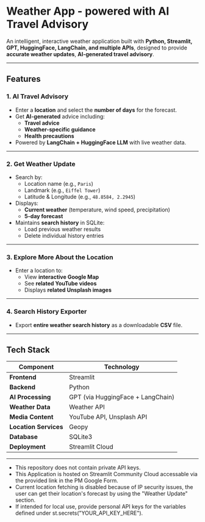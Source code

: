 # Weather App - powered with AI Travel Advisory

An intelligent, interactive weather application built with **Python, Streamlit, GPT, HuggingFace, LangChain, and multiple APIs**, designed to provide **accurate weather updates**, **AI-generated travel advisory**.

---

## Features

### **1. AI Travel Advisory**
- Enter a **location** and select the **number of days** for the forecast.
- Get **AI-generated** advice including:
  - **Travel advice**
  - **Weather-specific guidance**
  - **Health precautions**
- Powered by **LangChain + HuggingFace LLM** with live weather data.

---

### **2. Get Weather Update**
- Search by:
  - Location name (e.g., `Paris`)
  - Landmark (e.g., `Eiffel Tower`)
  - Latitude & Longitude (e.g., `48.8584, 2.2945`)
- Displays:
  - **Current weather** (temperature, wind speed, precipitation)
  - **5-day forecast**
- Maintains **search history** in SQLite:
  - Load previous weather results
  - Delete individual history entries

---

### **3. Explore More About the Location**
- Enter a location to:
  - View **interactive Google Map** 
  - See **related YouTube videos**
  - Displays **related Unsplash images**

---

### **4. Search History Exporter**
- Export **entire weather search history** as a downloadable **CSV** file.

---

## Tech Stack

| Component | Technology |
|-----------|------------|
| **Frontend** | Streamlit |
| **Backend** | Python |
| **AI Processing** | GPT (via HuggingFace + LangChain) |
| **Weather Data** | Weather API |
| **Media Content** | YouTube API, Unsplash API |
| **Location Services** | Geopy |
| **Database** | SQLite3 |
| **Deployment** | Streamlit Cloud |

---

- This repository does not contain private API keys.
- This Application is hosted on Streamlit Community Cloud accessable via the provided link in the PM Google Form.
- Current location fetching is disabled because of IP security issues, the user can get their location's forecast by using the "Weather Update" section.
- If intended for local use, provide personal API keys for the variables defined under st.secrets("YOUR_API_KEY_HERE").
